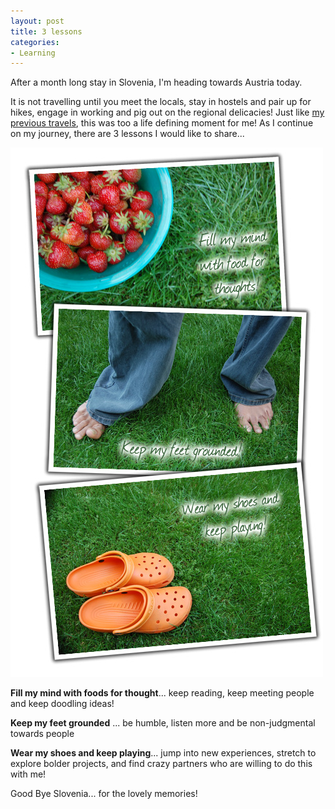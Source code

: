 ```yaml
---
layout: post
title: 3 lessons
categories:
- Learning
---
```



After a month long stay in Slovenia, I'm heading towards Austria today.

It is not travelling until you meet the locals, stay in hostels and pair up for hikes, engage in working and pig out on the regional delicacies! Just like [my previous travels](/hopping-around-again/), this was too a life defining moment for me! As I continue on my journey, there are 3 lessons I would like to share...

![](/img/3lessons.jpg)

**Fill my mind with foods for thought**... keep reading, keep meeting people and keep doodling ideas!

**Keep my feet grounded** ... be humble, listen more and be non-judgmental towards people

**Wear my shoes and keep playing**... jump into new experiences, stretch to explore bolder projects, and find crazy partners who are willing to do this with me!

Good Bye Slovenia... for the lovely memories!
